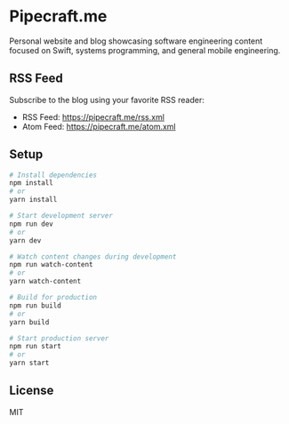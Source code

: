 # Pipecraft.me

Personal website and blog showcasing software engineering content focused on Swift, systems programming, and general mobile engineering.

## RSS Feed

Subscribe to the blog using your favorite RSS reader:
- RSS Feed: https://pipecraft.me/rss.xml
- Atom Feed: https://pipecraft.me/atom.xml

## Setup
```bash
# Install dependencies
npm install
# or
yarn install

# Start development server
npm run dev
# or
yarn dev

# Watch content changes during development
npm run watch-content
# or
yarn watch-content

# Build for production
npm run build
# or
yarn build

# Start production server
npm run start
# or
yarn start
```

## License
MIT
